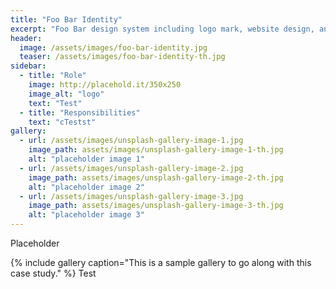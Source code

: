 ```yaml
---
title: "Foo Bar Identity"
excerpt: "Foo Bar design system including logo mark, website design, and branding applications."
header:
  image: /assets/images/foo-bar-identity.jpg
  teaser: /assets/images/foo-bar-identity-th.jpg
sidebar:
  - title: "Role"
    image: http://placehold.it/350x250
    image_alt: "logo"
    text: "Test"
  - title: "Responsibilities"
    text: "cTestst"
gallery:
  - url: /assets/images/unsplash-gallery-image-1.jpg
    image_path: assets/images/unsplash-gallery-image-1-th.jpg
    alt: "placeholder image 1"
  - url: /assets/images/unsplash-gallery-image-2.jpg
    image_path: assets/images/unsplash-gallery-image-2-th.jpg
    alt: "placeholder image 2"
  - url: /assets/images/unsplash-gallery-image-3.jpg
    image_path: assets/images/unsplash-gallery-image-3-th.jpg
    alt: "placeholder image 3"
---
```


Placeholder

{% include gallery caption="This is a sample gallery to go along with this case study." %}
Test
